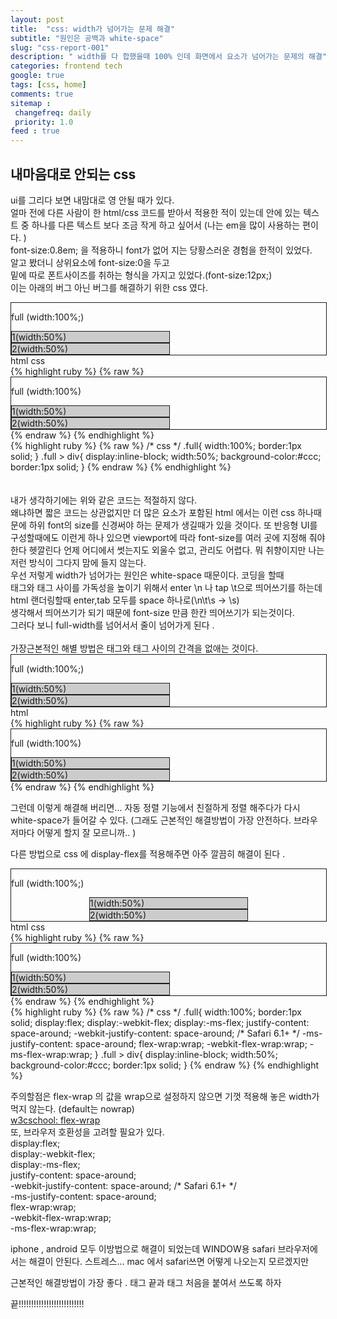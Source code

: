 ```yaml
---
layout: post
title:  "css: width가 넘어가는 문제 해결"
subtitle: "원인은 공백과 white-space"
slug: "css-report-001"
description: " width를 다 합했을때 100% 인데 화면에서 요소가 넘어가는 문제의 해결"
categories: frontend tech
google: true
tags: [css, home]
comments: true
sitemap :
 changefreq: daily
 priority: 1.0
feed : true
---
```

<script>
	$(document).ready(function(){
		$(".select_container").areaSelecting(); 		
	})
</script>

## 내마음대로 안되는 css


ui를 그리다 보면 내맘대로 영 안될 때가 있다. <br>
얼마 전에 다른 사람이 한 html/css 코드를 받아서 적용한 적이 있는데
안에 있는 텍스트 중 하나를 다른 텍스트 보다 조금 작게 하고 싶어서 (나는 em을 많이 사용하는 편이다. )<br>
font-size:0.8em; 을 적용하니 font가 없어 지는 당황스러운 경험을 한적이 있었다. <br>
알고 봤더니 상위요소에 font-size:0을 두고 <br>
밑에 따로 폰트사이즈를 취하는 형식을 가지고 있었다.(font-size:12px;)<br>
이는 아래의 버그 아닌 버그를 해결하기 위한 css 였다. <br>

<style>
.full{
	width:100%;
	border:1px solid;
}
.full > p{
	width:100%;
}
.full > div{
	display:inline-block;
	width:50%;
	background-color:#ccc;
	border:1px solid;
}
</style>
<div class='ex-container'>
	<div class='half_area'>
		<div class='full'>
			<p>full (width:100%;)</p>
			<div>1(width:50%)</div>
			<div>2(width:50%)</div>
		</div>
	</div>
	<div class='half_area'>
		<div class='select_container'>
			<div class='btn_area'>
				<a class='btn active' data-area='#html'>html</a>
				<a class='btn' data-area='#css'>css</a>
			</div>
			<div class='box_area'>
				<div class='box' id='html'>
					{% highlight ruby %}
					{% raw %}
	<!--html -->
<div class='full'>
	<p>full (width:100%)</p>
	<div>1(width:50%)</div>
	<div>2(width:50%)</div>
</div>
					{% endraw %}
					{% endhighlight %}
				</div>
				<div class='box' id='css'>
					{% highlight ruby %}
					{% raw %}
/* css */
.full{
width:100%;
border:1px solid;
}
.full > div{
display:inline-block;
width:50%;
background-color:#ccc;
border:1px solid;
}
				{% endraw %}
				{% endhighlight %}
			<!-- -->
					</div>
				</div>
			</div>
		</div>
	</div>
<br>
<br>
내가 생각하기에는 위와 같은 코드는 적절하지 않다. <br>
<!-- -->
왜냐하면 짧은 코드는 상관없지만 더 많은 요소가 포함된 html 에서는 이런 css 하나때문에 하위 font의 size를 신경써야 하는 문제가 생길때가 있을 것이다. 또 반응형 UI를 구성할때에도 이런게 하나 있으면 viewport에 따라 font-size를 여러 곳에 지정해 줘야 한다 헷깔린다 언제 어디에서 썻는지도 외울수 없고, 관리도 어렵다.  
뭐 취향이지만 나는 저런 방식이 그다지 맘에 들지 않는다.

<br>
우선 저렇게 width가 넘어가는 원인은 white-space 때문이다.
코딩을 할때 <br>
태그와 태그 사이를 가독성을 높이기 위해서 enter \n 나 tap \t으로
띄어쓰기를 하는데 <br>
html 랜더링할때 enter,tab 모두를 space 하나로(\n\t\s -> \s) <br>생각해서 띄어쓰기가 되기 때문에 font-size 만큼 한칸 띄어쓰기가 되는것이다. <br>그러다 보니 full-width를 넘어서서 줄이 넘어가게 된다 . <br>
<br>
가장근본적인 해별 방법은 태그와 태그 사이의 간격을 없애는 것이다.
<div class='ex-container'>
	<div class='half_area'>
		<div class='full'>
			<p>full (width:100%;)</p>
			<div>
			1(width:50%)</div><div>
			2(width:50%)</div>
		</div>
	</div>
	<div class='half_area'>
		<div class='select_container'>
			<div class='btn_area'>
				<a class='btn active' data-area='#html2'>html</a>
			</div>
			<div class='box_area'>
				<div class='box' id='html2'>
					{% highlight ruby %}
					{% raw %}
	<!--html -->
<div class='full'>
	<p >full (width:100%)</p>
	<div>
	1(width:50%)</div><div>
	2(width:50%)</div>
</div>
					{% endraw %}
					{% endhighlight %}
				</div>
				</div>
			</div>
		</div>
	</div>

그런데 이렇게 해결해 버리면... 자동 정렬 기능에서 친절하게 정렬 해주다가 다시 white-space가 들어갈 수 있다.
(그래도 근본적인 해결방법이 가장 안전하다. 브라우저마다 어떻게 할지 잘 모르니까..  )


다른 방법으로
css 에 display-flex를 적용해주면
아주 깔끔히 해결이 된다 .

<div class='ex-container'>
	<div class='half_area'>
		<div class='full' style='display:flex; 	
		display:-webkit-flex; 	
		display:-ms-flex;
		justify-content: space-around; -webkit-justify-content: space-around;
		/* Safari 6.1+ */
		 -ms-justify-content: space-around;
		flex-wrap:wrap; -webkit-flex-wrap:wrap; -ms-flex-wrap:wrap; '>
		<p>full (width:100%;)</p>
			<div>1(width:50%)</div>
			<div>2(width:50%)</div>
		</div>
	</div>
	<div class='half_area'>
		<div class='select_container'>
			<div class='btn_area'>
				<a class='btn' data-area='#3html'>html</a>
				<a class='btn active' data-area='#3css'>css</a>
			</div>
			<div class='box_area'>
				<div class='box' id='3html'>
					{% highlight ruby %}
					{% raw %}
	<!--html -->
<div class='full'>
	<p>full (width:100%)</p>
	<div>1(width:50%)</div>
	<div>2(width:50%)</div>
</div>
					{% endraw %}
					{% endhighlight %}
				</div>
				<div class='box' id='3css'>
					{% highlight ruby %}
					{% raw %}
/* css */
.full{
width:100%;
border:1px solid;
display:flex; 	
display:-webkit-flex; 	
display:-ms-flex;
justify-content: space-around; -webkit-justify-content: space-around;
/* Safari 6.1+ */ -ms-justify-content: space-around;
flex-wrap:wrap; -webkit-flex-wrap:wrap; -ms-flex-wrap:wrap;
}
.full > div{
display:inline-block;
width:50%;
background-color:#ccc;
border:1px solid;
}
				{% endraw %}
				{% endhighlight %}
			<!-- -->
					</div>
				</div>
			</div>
		</div>
	</div>


주의할점은 	flex-wrap 의 값을 wrap으로 설정하지 않으면 기껏 적용해 놓은 width가 먹지 않는다. (default는 nowrap)<br>
[w3cschool: flex-wrap](https://www.w3schools.com/cssref/css3_pr_flex-wrap.asp) <br>
또, 브라우저 호환성을 고려할 필요가 있다. <br>
display:flex; 	<br>
display:-webkit-flex; 	<br>
display:-ms-flex;<br>
justify-content: space-around;<br>
 -webkit-justify-content: space-around; /* Safari 6.1+ */<br> -ms-justify-content: space-around;<br>
flex-wrap:wrap;<br> -webkit-flex-wrap:wrap; <br>-ms-flex-wrap:wrap; <br>

iphone , android 모두 이방법으로 해결이 되었는데
WINDOW용 safari 브라우저에서는 해결이 안된다.
스트레스...
mac 에서 safari쓰면 어떻게 나오는지 모르겠지만

근본적인 해결방법이 가장 좋다 .
태그 끝과 태그 처음을 붙여서 쓰도록 하자

끝!!!!!!!!!!!!!!!!!!!!!!!!!!
